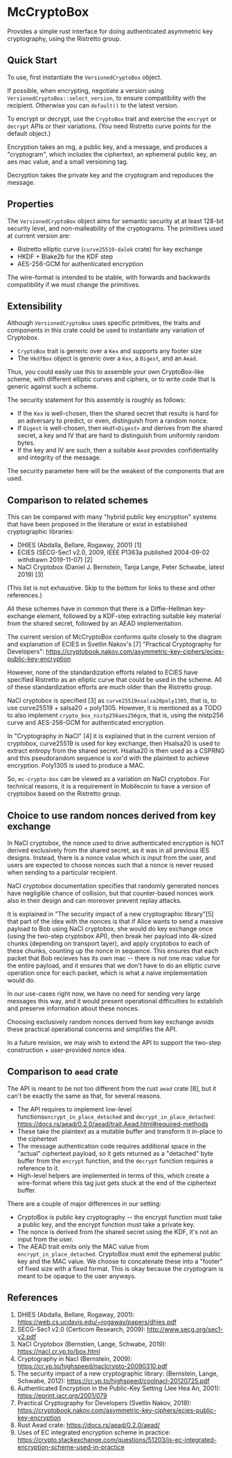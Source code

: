 McCryptoBox
===========

Provides a simple rust interface for doing authenticated asymmetric key cryptography,
using the Ristretto group.

Quick Start
-----------

To use, first instantiate the `VersionedCryptoBox` object.

If possible, when encrypting, negotiate a version
using `VersionedCryptoBox::select_version`, to ensure compatibility with the recipient.
Otherwise you can `default()` to the latest version.

To encrypt or decrypt, use the `CryptoBox` trait and exercise the `encrypt` or
`decrypt` APIs or their variations. (You need Ristretto curve points for the default object.)

Encryption takes an rng, a public key, and a message, and produces a "cryptogram",
which includes the ciphertext, an ephemeral public key, an aes mac value, and a small versioning tag.

Decryption takes the private key and the cryptogram and repoduces the message.

Properties
----------

The `VersionedCryptoBox` object aims for semantic security at at least 128-bit security level,
and non-malleability of the cryptograms. The primitives used at current version are:

- Ristretto elliptic curve (`curve25519-dalek` crate) for key exchange
- HKDF + Blake2b for the KDF step
- AES-256-GCM for authenticated encryption

The wire-format is intended to be stable, with forwards and backwards compatibility
if we must change the primitives.

Extensibility
-------------

Although `VersionedCryptoBox` uses specific primitives, the traits and components
in this crate could be used to instantiate any variation of Cryptobox.

- `CryptoBox` trait is generic over a `Kex` and supports any footer size
- The `HkdfBox` object is generic over a `Kex`, a `Digest`, and an `Aead`.

Thus, you could easily use this to assemble your own CryptoBox-like scheme, with
different elliptic curves and ciphers, or to write code that is generic against
such a scheme.

The security statement for this assembly is roughly as follows:
- If the `Kex` is well-chosen, then the shared secret that results is hard for
  an adversary to predict, or even, distinguish from a random nonce.
- If `Digest` is well-chosen, then `Hkdf<Digest>` 
  and derives from the shared secret, a key and IV that are hard to distinguish
  from uniformly random bytes.
- If the key and IV are such, then a suitable `Aead` provides confidentiality and
  integrity of the message.

The security parameter here will be the weakest of the components that are used.

Comparison to related schemes
-----------------------------

This can be compared with many "hybrid public key encryption" systems that have
been proposed in the literature or exist in established cryptographic libraries:

- DHIES (Abdalla, Bellare, Rogaway, 2001) [1]
- ECIES (SECG-Sec1 v2.0, 2009, IEEE P1363a published 2004-09-02 withdrawn 2019-11-07) [2]
- NaCl Cryptobox (Daniel J. Bernstein, Tanja Lange, Peter Schwabe, latest 2019) [3]

(This list is not exhaustive. Skip to the bottom for links to these and other references.)

All these schemes have in common that there is a Diffie-Hellman key-exchange element,
followed by a KDF-step extracting suitable key material from the shared secret, followed by an
AEAD implementation.

The current version of McCryptoBox conforms quite closely to the diagram and explanation
of ECIES in Svetlin Nakov's [7] "Practical Cryptography for Developers":
https://cryptobook.nakov.com/asymmetric-key-ciphers/ecies-public-key-encryption

However, none of the standardization efforts related to ECIES have specified Ristretto
as an elliptic curve that could be used in the scheme. All of these standardization
efforts are much older than the Ristretto group.

NaCl cryptobox is specified [3] as `curve25519xsalsa20poly1305`, that is, to use
curve25519 + salsa20 + poly1305. However, it is mentioned as a TODO to also implement
`crypto_box_nistp256aes256gcm`, that is, using the nistp256 curve and
AES-256-GCM for authenticated encryption.

In "Cryptography in NaCl" [4] it is explained that in the current version of cryptobox, curve25519
is used for key exchange, then Hsalsa20 is used to extract entropy from the shared secret.
Hsalsa20 is then used as a CSPRNG and this pseudorandom sequence is xor'd with the plaintext
to achieve encryption. Poly1305 is used to produce a MAC.

So, `mc-crypto-box` can be viewed as a variation on NaCl cryptobox.
For technical reasons, it is a requirement in Mobilecoin to have a version of
cryptobox based on the Ristretto group.

Choice to use random nonces derived from key exchange
-----------------------------------------------------

In NaCl cryptobox, the nonce used to drive authenticated encryption is NOT derived
exclusively from the shared secret, as it was in all previous IES designs. Instead,
there is a nonce value which is input from the user, and users are expected to choose
nonces such that a nonce is never reused when sending to a particular recipient.

NaCl cryptobox documentation specifies that randomly generated nonces have negligible
chance of collision, but that counter-based nonces work also in their design and can
moreover prevent replay attacks.

It is explained in "The security impact of a new cryptographic library"[5] that part of
the idea with the nonces is that if Alice wants to send a massive payload to Bob
using NaCl cryptobox, she would do key exchange once (using the two-step cryptobox
API), then break her payload into 4k-sized chunks (depending on transport layer),
and apply cryptobox to each of these chunks, counting up the nonce in sequence.
This ensures that each packet that Bob recieves has its own mac -- there is not one
mac value for the entire payload, and it ensures that we don't have to do an elliptic
curve operation once for each packet, which is what a naive implementation would do.

In our use-cases right now, we have no need for sending very large messages this way,
and it would present operational difficulties to establish and preserve information
about these nonces.

Choosing exclusively random nonces derived from key exchange avoids these practical
operational concerns and simplifies the API.

In a future revision, we may wish to
extend the API to support the two-step construction + user-provided nonce idea.

Comparison to `aead` crate
--------------------------

The API is meant to be not too different from the rust `aead` crate [8], but it can't
be exactly the same as that, for several reasons.

- The API requires to implement low-level functions`encrypt_in_place_detached`
  and `decrypt_in_place_detached`: https://docs.rs/aead/0.2.0/aead/trait.Aead.html#required-methods
- These take the plaintext as a mutable buffer and transform it in-place to the ciphertext
- The message authentication code requires additional space in the "actual" ciphertext payload,
  so it gets returned as a "detached" byte buffer from the `encrypt` function, and the `decrypt`
  function requires a reference to it.
- High-level helpers are implemented in terms of this, which create a wire-format where this tag
  just gets stuck at the end of the ciphertext buffer.

There are a couple of major differences in our setting:
- CryptoBox is public key cryptography -- the encrypt function must take a public key, and the
  encrypt function must take a private key.
- The nonce is derived from the shared secret using the KDF, it's not an input from the user.
- The AEAD trait emits only the MAC value from `encrypt_in_place_detached`. CryptoBox must
  emit the ephemeral public key and the MAC value. We choose to concatenate these
  into a "footer" of fixed size with a fixed format. This is okay because the cryptogram is meant
  to be opaque to the user anyways.

References
----------

1. DHIES (Abdalla, Bellare, Rogaway, 2001): https://web.cs.ucdavis.edu/~rogaway/papers/dhies.pdf
2. SECG-Sec1 v2.0 (Certicom Research, 2009): http://www.secg.org/sec1-v2.pdf
3. NaCl Cryptobox (Bernstien, Lange, Schwabe, 2019): https://nacl.cr.yp.to/box.html
4. Cryptography in Nacl (Bernstein, 2009): https://cr.yp.to/highspeed/naclcrypto-20090310.pdf
5. The security impact of a new cryptographic library: (Bernstein, Lange, Schwabe, 2012): https://cr.yp.to/highspeed/coolnacl-20120725.pdf
6. Authenticated Encryption in the Public-Key Setting (Jee Hea An, 2001): https://eprint.iacr.org/2001/079
7. Practical Cryptography for Developers (Svetlin Nakov, 2018): https://cryptobook.nakov.com/asymmetric-key-ciphers/ecies-public-key-encryption
8. Rust Aead crate: https://docs.rs/aead/0.2.0/aead/
9. Uses of EC integrated encryption scheme in practice: https://crypto.stackexchange.com/questions/51203/is-ec-integrated-encryption-scheme-used-in-practice
